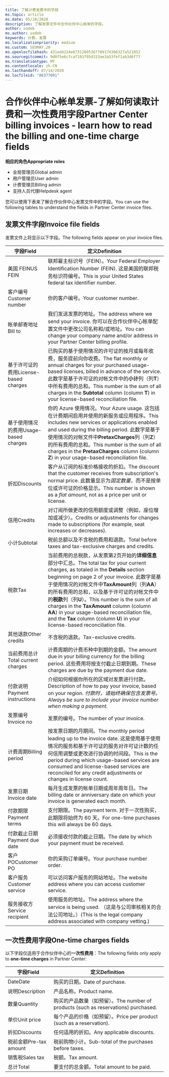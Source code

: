```yaml
---
title: 了解计费发票中的字段
ms.topic: article
ms.date: 05/18/2020
description: 了解发票文件中合作伙伴中心帐单的字段。
author: sodeb
ms.author: sodeb
keywords: 计费，发票
ms.localizationpriority: medium
ms.custom: SEOMAY.20
ms.openlocfilehash: 431ed4224e67312605367709174386327a521052
ms.sourcegitcommit: 9d0f5e6cfcaf191f95d153ae3a53fef1ab3d6f77
ms.translationtype: MT
ms.contentlocale: zh-CN
ms.lasthandoff: 07/14/2020
ms.locfileid: "86377091"
---
```

# <a name="partner-center-billing-invoices---learn-how-to-read-the-billing-and-one-time-charge-fields"></a><span data-ttu-id="aefcc-104">合作伙伴中心帐单发票-了解如何读取计费和一次性费用字段</span><span class="sxs-lookup"><span data-stu-id="aefcc-104">Partner Center billing invoices - learn how to read the billing and one-time charge fields</span></span>

<span data-ttu-id="aefcc-105">**相应的角色**</span><span class="sxs-lookup"><span data-stu-id="aefcc-105">**Appropriate roles**</span></span>

- <span data-ttu-id="aefcc-106">全局管理员</span><span class="sxs-lookup"><span data-stu-id="aefcc-106">Global admin</span></span>
- <span data-ttu-id="aefcc-107">用户管理员</span><span class="sxs-lookup"><span data-stu-id="aefcc-107">User admin</span></span>
- <span data-ttu-id="aefcc-108">计费管理员</span><span class="sxs-lookup"><span data-stu-id="aefcc-108">Billing admin</span></span>
- <span data-ttu-id="aefcc-109">支持人员代理</span><span class="sxs-lookup"><span data-stu-id="aefcc-109">Helpdesk agent</span></span>

<span data-ttu-id="aefcc-110">您可以使用下表来了解合作伙伴中心发票文件中的字段。</span><span class="sxs-lookup"><span data-stu-id="aefcc-110">You can use the following tables to understand the fields in Partner Center invoice files.</span></span>

## <a name="invoice-file-fields"></a><span data-ttu-id="aefcc-111">发票文件字段</span><span class="sxs-lookup"><span data-stu-id="aefcc-111">Invoice file fields</span></span>

<span data-ttu-id="aefcc-112">发票文件上将显示以下字段。</span><span class="sxs-lookup"><span data-stu-id="aefcc-112">The following fields appear on your invoice files.</span></span>

| <span data-ttu-id="aefcc-113">字段</span><span class="sxs-lookup"><span data-stu-id="aefcc-113">Field</span></span> | <span data-ttu-id="aefcc-114">定义</span><span class="sxs-lookup"><span data-stu-id="aefcc-114">Definition</span></span> |
| ----- | ---------- |
| <span data-ttu-id="aefcc-115">美国 FEIN</span><span class="sxs-lookup"><span data-stu-id="aefcc-115">US FEIN</span></span> | <span data-ttu-id="aefcc-116">联邦雇主标识号（FEIN）。</span><span class="sxs-lookup"><span data-stu-id="aefcc-116">Your Federal Employer Identification Number (FEIN).</span></span> <span data-ttu-id="aefcc-117">这是美国的联邦税务标识符编号。</span><span class="sxs-lookup"><span data-stu-id="aefcc-117">This is your United States federal tax identifier number.</span></span> |
| <span data-ttu-id="aefcc-118">客户编号</span><span class="sxs-lookup"><span data-stu-id="aefcc-118">Customer number</span></span> | <span data-ttu-id="aefcc-119">你的客户编号。</span><span class="sxs-lookup"><span data-stu-id="aefcc-119">Your customer number.</span></span> |
| <span data-ttu-id="aefcc-120">帐单邮寄地址</span><span class="sxs-lookup"><span data-stu-id="aefcc-120">Bill to</span></span> | <span data-ttu-id="aefcc-121">我们发送发票的地址。</span><span class="sxs-lookup"><span data-stu-id="aefcc-121">The address where we send your invoice.</span></span> <span data-ttu-id="aefcc-122">你可以在合作伙伴中心帐单配置文件中更改公司名称和/或地址。</span><span class="sxs-lookup"><span data-stu-id="aefcc-122">You can change your company name and/or address in your Partner Center billing profile.</span></span> |
| <span data-ttu-id="aefcc-123">基于许可证的费用</span><span class="sxs-lookup"><span data-stu-id="aefcc-123">License-based charges</span></span> | <span data-ttu-id="aefcc-124">已购买的基于使用情况的许可证的按月或每年收费，服务提前向你收费。</span><span class="sxs-lookup"><span data-stu-id="aefcc-124">The flat monthly or annual charges for your purchased usage-based licenses, billed in advance of the service.</span></span> <span data-ttu-id="aefcc-125">此数字是基于许可证的对帐文件中的**小计**列（列**T**）中所有费用的总和。</span><span class="sxs-lookup"><span data-stu-id="aefcc-125">This number is the sum of all charges in the **Subtotal** column (column **T**) in your license-based reconciliation file.</span></span> |
| <span data-ttu-id="aefcc-126">基于使用情况的费用</span><span class="sxs-lookup"><span data-stu-id="aefcc-126">Usage-based charges</span></span> | <span data-ttu-id="aefcc-127">你的 Azure 使用情况。</span><span class="sxs-lookup"><span data-stu-id="aefcc-127">Your Azure usage.</span></span> <span data-ttu-id="aefcc-128">这包括在计费期间启用并使用的新服务或应用程序。</span><span class="sxs-lookup"><span data-stu-id="aefcc-128">This includes new services or applications enabled and used during the billing period.</span></span> <span data-ttu-id="aefcc-129">此数字是基于使用情况的对帐文件中**PretaxCharges**列（列**Z**）的所有费用的总和。</span><span class="sxs-lookup"><span data-stu-id="aefcc-129">This number is the sum of all charges in the **PretaxCharges** column (column **Z**) in your usage-based reconciliation file.</span></span> |
| <span data-ttu-id="aefcc-130">折扣</span><span class="sxs-lookup"><span data-stu-id="aefcc-130">Discounts</span></span> | <span data-ttu-id="aefcc-131">客户从订阅的标准价格接收的折扣。</span><span class="sxs-lookup"><span data-stu-id="aefcc-131">The discount that the customer receives from subscription's normal price.</span></span> <span data-ttu-id="aefcc-132">此数量显示为*固定数量*，而不是按单位或许可证的价格显示。</span><span class="sxs-lookup"><span data-stu-id="aefcc-132">This number is shown as a *flat amount*, not as a price per unit or license.</span></span> |
| <span data-ttu-id="aefcc-133">信用</span><span class="sxs-lookup"><span data-stu-id="aefcc-133">Credits</span></span> | <span data-ttu-id="aefcc-134">对订阅所做更改的信用额度或调整（例如，座位增加或减少）。</span><span class="sxs-lookup"><span data-stu-id="aefcc-134">Credits or adjustments for changes made to subscriptions (for example, seat increases or decreases).</span></span> |
| <span data-ttu-id="aefcc-135">小计</span><span class="sxs-lookup"><span data-stu-id="aefcc-135">Subtotal</span></span> | <span data-ttu-id="aefcc-136">税前总额以及不含税的费用和退款。</span><span class="sxs-lookup"><span data-stu-id="aefcc-136">Total before taxes and tax-exclusive charges and credits.</span></span> |
| <span data-ttu-id="aefcc-137">税款</span><span class="sxs-lookup"><span data-stu-id="aefcc-137">Tax</span></span> | <span data-ttu-id="aefcc-138">当前费用的总税款，从发票第2页开始的**详细信息**部分中汇总。</span><span class="sxs-lookup"><span data-stu-id="aefcc-138">The total tax for your current charges, as totaled in the **Details** section beginning on page 2 of your invoice.</span></span> <span data-ttu-id="aefcc-139">此数字是基于使用情况的对帐文件中**TaxAmount**列（列**AA**）的所有费用的总和，以及基于许可证的对帐文件中的**税款**列（列**U**）。</span><span class="sxs-lookup"><span data-stu-id="aefcc-139">This number is the sum of all charges in the **TaxAmount** column (column **AA**) in your usage-based reconciliation file, and the **Tax** column (column **U**) in your license-based reconciliation file.</span></span> |
| <span data-ttu-id="aefcc-140">其他退款</span><span class="sxs-lookup"><span data-stu-id="aefcc-140">Other credits</span></span> | <span data-ttu-id="aefcc-141">不含税的退款。</span><span class="sxs-lookup"><span data-stu-id="aefcc-141">Tax-exclusive credits.</span></span> |
| <span data-ttu-id="aefcc-142">当前费用总计</span><span class="sxs-lookup"><span data-stu-id="aefcc-142">Total current charges</span></span> | <span data-ttu-id="aefcc-143">计费周期的计费币种中到期的金额。</span><span class="sxs-lookup"><span data-stu-id="aefcc-143">The amount due in your billing currency for the billing period.</span></span> <span data-ttu-id="aefcc-144">这些费用将按支付截止日期到期。</span><span class="sxs-lookup"><span data-stu-id="aefcc-144">These charges are due by the payment due date.</span></span> |
| <span data-ttu-id="aefcc-145">付款说明</span><span class="sxs-lookup"><span data-stu-id="aefcc-145">Payment instructions</span></span> | <span data-ttu-id="aefcc-146">介绍如何根据你所在的区域对发票进行付款。</span><span class="sxs-lookup"><span data-stu-id="aefcc-146">Description of how to pay your invoice, based on your region.</span></span> <span data-ttu-id="aefcc-147">*付款时，请始终确保包含发票号。*</span><span class="sxs-lookup"><span data-stu-id="aefcc-147">*Always be sure to include your invoice number when making a payment.*</span></span> |
| <span data-ttu-id="aefcc-148">发票编号</span><span class="sxs-lookup"><span data-stu-id="aefcc-148">Invoice no</span></span> | <span data-ttu-id="aefcc-149">发票的编号。</span><span class="sxs-lookup"><span data-stu-id="aefcc-149">The number of your invoice.</span></span> |
| <span data-ttu-id="aefcc-150">计费周期</span><span class="sxs-lookup"><span data-stu-id="aefcc-150">Billing period</span></span> | <span data-ttu-id="aefcc-151">按发票日期的月期间。</span><span class="sxs-lookup"><span data-stu-id="aefcc-151">The monthly period leading up to the invoice date.</span></span> <span data-ttu-id="aefcc-152">这是使用基于使用情况的服务和基于许可证的服务对许可证计数的任何信用调整或更改进行协调的时间段。</span><span class="sxs-lookup"><span data-stu-id="aefcc-152">This is the period during which usage-based services are consumed and license-based services are reconciled for any credit adjustments or changes in license count.</span></span> |
| <span data-ttu-id="aefcc-153">发票日期</span><span class="sxs-lookup"><span data-stu-id="aefcc-153">Invoice date</span></span> | <span data-ttu-id="aefcc-154">每月生成发票的帐单日期或周年周年日。</span><span class="sxs-lookup"><span data-stu-id="aefcc-154">The billing date or anniversary date on which your invoice is generated each month.</span></span> |
| <span data-ttu-id="aefcc-155">付款期限</span><span class="sxs-lookup"><span data-stu-id="aefcc-155">Payment terms</span></span> | <span data-ttu-id="aefcc-156">支付期限。</span><span class="sxs-lookup"><span data-stu-id="aefcc-156">The payment term.</span></span> <span data-ttu-id="aefcc-157">对于一次性购买，此期限将始终为 60 天。</span><span class="sxs-lookup"><span data-stu-id="aefcc-157">For one-time purchases this will always be 60 days.</span></span> |
| <span data-ttu-id="aefcc-158">付款截止日期</span><span class="sxs-lookup"><span data-stu-id="aefcc-158">Payment due date</span></span> | <span data-ttu-id="aefcc-159">必须接收付款的截止日期。</span><span class="sxs-lookup"><span data-stu-id="aefcc-159">The date by which your payment must be received.</span></span> |
| <span data-ttu-id="aefcc-160">客户 PO</span><span class="sxs-lookup"><span data-stu-id="aefcc-160">Customer PO</span></span> | <span data-ttu-id="aefcc-161">你的采购订单编号。</span><span class="sxs-lookup"><span data-stu-id="aefcc-161">Your purchase number order.</span></span> |
| <span data-ttu-id="aefcc-162">客户服务</span><span class="sxs-lookup"><span data-stu-id="aefcc-162">Customer service</span></span> | <span data-ttu-id="aefcc-163">可以访问客户服务的网站地址。</span><span class="sxs-lookup"><span data-stu-id="aefcc-163">The website address where you can access customer service.</span></span> |
| <span data-ttu-id="aefcc-164">服务接收方</span><span class="sxs-lookup"><span data-stu-id="aefcc-164">Service recipient</span></span> | <span data-ttu-id="aefcc-165">使用服务的地址。</span><span class="sxs-lookup"><span data-stu-id="aefcc-165">The address where the service is being used.</span></span> <span data-ttu-id="aefcc-166">（这是与公司审核相关的合法公司地址。）</span><span class="sxs-lookup"><span data-stu-id="aefcc-166">(This is the legal company address associated with company vetting.)</span></span> |

## <a name="one-time-charges-fields"></a><span data-ttu-id="aefcc-167">一次性费用字段</span><span class="sxs-lookup"><span data-stu-id="aefcc-167">One-time charges fields</span></span>

<span data-ttu-id="aefcc-168">以下字段仅适用于合作伙伴中心的**一次性费用**：</span><span class="sxs-lookup"><span data-stu-id="aefcc-168">The following fields only apply to **one-time charges** in Partner Center:</span></span>

| <span data-ttu-id="aefcc-169">字段</span><span class="sxs-lookup"><span data-stu-id="aefcc-169">Field</span></span> | <span data-ttu-id="aefcc-170">定义</span><span class="sxs-lookup"><span data-stu-id="aefcc-170">Definition</span></span> |
| ----- | ---------- |
| <span data-ttu-id="aefcc-171">Date</span><span class="sxs-lookup"><span data-stu-id="aefcc-171">Date</span></span> | <span data-ttu-id="aefcc-172">购买的日期。</span><span class="sxs-lookup"><span data-stu-id="aefcc-172">Date of purchase.</span></span> |
| <span data-ttu-id="aefcc-173">说明</span><span class="sxs-lookup"><span data-stu-id="aefcc-173">Description</span></span> | <span data-ttu-id="aefcc-174">产品名称。</span><span class="sxs-lookup"><span data-stu-id="aefcc-174">Product name.</span></span> |
| <span data-ttu-id="aefcc-175">数量</span><span class="sxs-lookup"><span data-stu-id="aefcc-175">Quantity</span></span> | <span data-ttu-id="aefcc-176">购买的产品数量（如预留）。</span><span class="sxs-lookup"><span data-stu-id="aefcc-176">The number of products (such as reservations) purchased.</span></span> |
| <span data-ttu-id="aefcc-177">单价</span><span class="sxs-lookup"><span data-stu-id="aefcc-177">Unit price</span></span> | <span data-ttu-id="aefcc-178">每个产品的价格（如预留）。</span><span class="sxs-lookup"><span data-stu-id="aefcc-178">Price per product (such as a reservation).</span></span> |
| <span data-ttu-id="aefcc-179">折扣</span><span class="sxs-lookup"><span data-stu-id="aefcc-179">Discounts</span></span> | <span data-ttu-id="aefcc-180">任何适用的折扣。</span><span class="sxs-lookup"><span data-stu-id="aefcc-180">Any applicable discounts.</span></span> |
| <span data-ttu-id="aefcc-181">税前金额</span><span class="sxs-lookup"><span data-stu-id="aefcc-181">Pre-tax amount</span></span> | <span data-ttu-id="aefcc-182">税前购物小计。</span><span class="sxs-lookup"><span data-stu-id="aefcc-182">Sub-total of the purchases before taxes.</span></span> |
| <span data-ttu-id="aefcc-183">销售税</span><span class="sxs-lookup"><span data-stu-id="aefcc-183">Sales tax</span></span> | <span data-ttu-id="aefcc-184">税额。</span><span class="sxs-lookup"><span data-stu-id="aefcc-184">Tax amount.</span></span> |
| <span data-ttu-id="aefcc-185">总计</span><span class="sxs-lookup"><span data-stu-id="aefcc-185">Total</span></span> | <span data-ttu-id="aefcc-186">要支付的总金额。</span><span class="sxs-lookup"><span data-stu-id="aefcc-186">Total amount to be paid.</span></span> |
